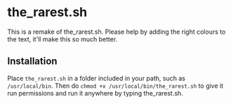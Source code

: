 # the_rarest.sh

This is a remake of the_rarest.sh. Please help by adding the right colours to the text, it'll make this so much better.

## Installation

Place `the_rarest.sh` in a folder included in your path, such as `/usr/local/bin`. Then do `chmod +x /usr/local/bin/the_rarest.sh` to give it run permissions and run it anywhere by typing the_rarest.sh.
